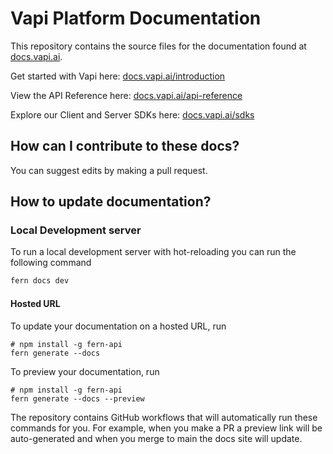 # Vapi Platform Documentation

This repository contains the source files for the documentation found at [docs.vapi.ai](https://docs.vapi.ai/). 

Get started with Vapi here: [docs.vapi.ai/introduction](https://docs.vapi.ai/introduction)

View the API Reference here: [docs.vapi.ai/api-reference](https://docs.vapi.ai/api-reference/)

Explore our Client and Server SDKs here: [docs.vapi.ai/sdks](https://docs.vapi.ai/sdks)

## How can I contribute to these docs?

You can suggest edits by making a pull request.

## How to update documentation?

### Local Development server

To run a local development server with hot-reloading you can run the following command

```sh
fern docs dev
```

#### Hosted URL

To update your documentation on a hosted URL, run
```
# npm install -g fern-api
fern generate --docs
```
To preview your documentation, run
```
# npm install -g fern-api
fern generate --docs --preview
```
The repository contains GitHub workflows that will automatically run these commands for you. For example, when you make a PR a preview link will be auto-generated and when you merge to main the docs site will update.
